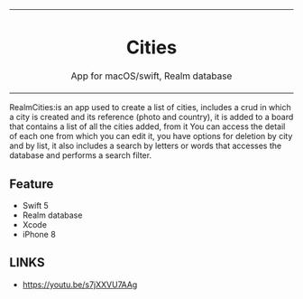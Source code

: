 <table align="center"><tr><td align="center" width="9999">

# Cities

App for macOS/swift, Realm database
</td></tr></table>


RealmCities:is an app used to create a list of cities, includes a crud in which a city is created and its reference (photo and country), it is added to a board that contains a list of all the cities added, from it You can access the detail of each one from which you can edit it, you have options for deletion by city and by list, it also includes a search by letters or words that accesses the database and performs a search filter.

## Feature
- Swift 5
- Realm database
- Xcode
- iPhone 8


## LINKS
- https://youtu.be/s7jXXVU7AAg

